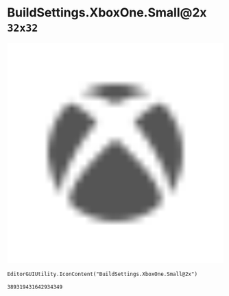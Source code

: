 # BuildSettings.XboxOne.Small@2x `32x32`
<img src="/img/BuildSettings.XboxOne.Small@2x.png" width=512 height=512>

``` CSharp
EditorGUIUtility.IconContent("BuildSettings.XboxOne.Small@2x")
```
```
389319431642934349
```
